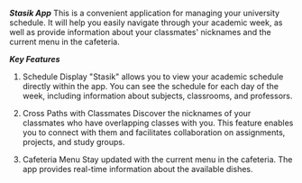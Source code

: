***Stasik App***
 This is a convenient application for managing your university schedule. It will help you easily navigate through your academic week, as well as provide information about your classmates' nicknames and the current menu in the cafeteria.

***Key Features***
1. Schedule Display
"Stasik" allows you to view your academic schedule directly within the app. You can see the schedule for each day of the week, including information about subjects, classrooms, and professors.

2. Cross Paths with Classmates
Discover the nicknames of your classmates who have overlapping classes with you. This feature enables you to connect with them and facilitates collaboration on assignments, projects, and study groups.

3. Cafeteria Menu
Stay updated with the current menu in the cafeteria. The app provides real-time information about the available dishes.